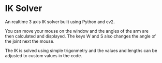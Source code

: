 # IK Solver

An realtime 3 axis IK solver built using Python and cv2.

You can move your mouse on the window and the angles of the arm are then calculated and displayed. The keys W and S also changes the angle of
the joint next the mouse.

The IK is solved using simple trigonmetry and the values and lengths can be adjusted to custom values in the code.
